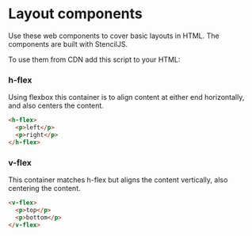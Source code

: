 # Layout components

Use these web components to cover basic layouts in HTML. The components are built with StencilJS.

To use them from CDN add this script to your HTML: <script type='module' src='https://unpkg.com/layout-comp@0.0.1/dist/layout-components/layout-components.esm.js'></script>

### h-flex

Using flexbox this container is to align content at either end horizontally, and also centers the content.

``` html
<h-flex>
  <p>left</p>
  <p>right</p>
</h-flex>
```

### v-flex

This container matches h-flex but aligns the content vertically, also centering the content.

``` html
<v-flex>
  <p>top</p>
  <p>bottom</p>
</v-flex>
```